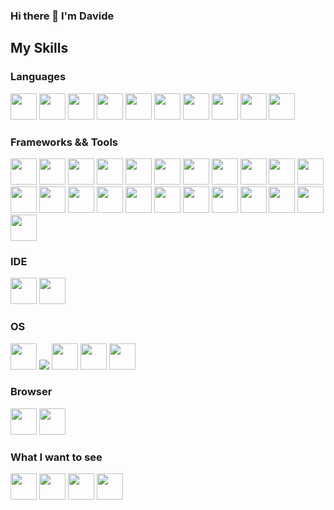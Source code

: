 ### Hi there 👋 I'm Davide

## My Skills

### Languages
<p float="left">
          <img src="https://cdn.jsdelivr.net/gh/devicons/devicon/icons/csharp/csharp-original.svg" width="42" height="42"/>
          <img src="https://cdn.jsdelivr.net/gh/devicons/devicon/icons/javascript/javascript-original.svg" width="42" height="42"/>
          <img src="https://cdn.jsdelivr.net/gh/devicons/devicon/icons/java/java-original-wordmark.svg" width="42" height="42"/>
          <img src="https://cdn.jsdelivr.net/gh/devicons/devicon/icons/bash/bash-original.svg" width="42" height="42"/>
          <img src="https://cdn.jsdelivr.net/gh/devicons/devicon/icons/kotlin/kotlin-original-wordmark.svg" width="42" height="42"/>
          <img src="https://cdn.jsdelivr.net/gh/devicons/devicon/icons/php/php-original.svg" width="42" height="42"/>
          <img src="https://cdn.jsdelivr.net/gh/devicons/devicon/icons/c/c-original.svg" width="42" height="42"/>
          <img src="https://cdn.jsdelivr.net/gh/devicons/devicon/icons/cplusplus/cplusplus-original.svg" width="42" height="42"/>
          <img src="https://cdn.jsdelivr.net/gh/devicons/devicon/icons/markdown/markdown-original.svg" width="42" height="42"/>
          <img src="https://cdn.jsdelivr.net/gh/devicons/devicon/icons/python/python-original-wordmark.svg" width="42" height="42"/>
</p>


### Frameworks && Tools
<p float="left">
          <img src="https://cdn.jsdelivr.net/gh/devicons/devicon/icons/dotnetcore/dotnetcore-original.svg" width="42" height="42"/>
          <img src="https://cdn.jsdelivr.net/gh/devicons/devicon/icons/azure/azure-original-wordmark.svg" width="42" height="42"/>
          <img src="https://cdn.jsdelivr.net/gh/devicons/devicon/icons/xamarin/xamarin-original-wordmark.svg" width="42" height="42"/>
          <img src="https://cdn.jsdelivr.net/gh/devicons/devicon/icons/mysql/mysql-original-wordmark.svg" width="42" height="42"/>
          <img src="https://cdn.jsdelivr.net/gh/devicons/devicon/icons/bootstrap/bootstrap-original-wordmark.svg" width="42" height="42"/>
          <img src="https://cdn.jsdelivr.net/gh/devicons/devicon/icons/django/django-plain-wordmark.svg" width="42" height="42"/>
          <img src="https://cdn.jsdelivr.net/gh/devicons/devicon/icons/unity/unity-original-wordmark.svg" width="42" height="42"/>
          <img src="https://cdn.jsdelivr.net/gh/devicons/devicon/icons/sqlite/sqlite-original-wordmark.svg" width="42" height="42"/>
          <img src="https://cdn.jsdelivr.net/gh/devicons/devicon/icons/git/git-original.svg" width="42" height="42"/>
          <img src="https://cdn.jsdelivr.net/gh/devicons/devicon/icons/eslint/eslint-original-wordmark.svg" width="42" height="42"/>
          <img src="https://cdn.jsdelivr.net/gh/devicons/devicon/icons/spring/spring-original-wordmark.svg" width="42" height="42"/>
          <img src="https://cdn.jsdelivr.net/gh/devicons/devicon/icons/gcc/gcc-original.svg" width="42" height="42"/>
          <img src="https://cdn.jsdelivr.net/gh/devicons/devicon/icons/github/github-original-wordmark.svg" width="42" height="42"/>
          <img src="https://cdn.jsdelivr.net/gh/devicons/devicon/icons/laravel/laravel-plain-wordmark.svg" width="42" height="42"/>
          <img src="https://cdn.jsdelivr.net/gh/devicons/devicon/icons/vuejs/vuejs-original-wordmark.svg" width="42" height="42"/>
          <img src="https://cdn.jsdelivr.net/gh/devicons/devicon/icons/qt/qt-original.svg" width="42" height="42"/>
          <img src="https://cdn.jsdelivr.net/gh/devicons/devicon/icons/nginx/nginx-original.svg" width="42" height="42"/>
          <img src="https://cdn.jsdelivr.net/gh/devicons/devicon/icons/nuget/nuget-original-wordmark.svg" width="42" height="42"/>
          <img src="https://cdn.jsdelivr.net/gh/devicons/devicon/icons/nodejs/nodejs-original-wordmark.svg" width="42" height="42"/>
          <img src="https://cdn.jsdelivr.net/gh/devicons/devicon/icons/npm/npm-original-wordmark.svg" width="42" height="42"/>
          <img src="https://cdn.jsdelivr.net/gh/devicons/devicon/icons/putty/putty-original.svg" width="42" height="42"/>
          <img src="https://cdn.jsdelivr.net/gh/devicons/devicon/icons/ssh/ssh-original-wordmark.svg" width="42" height="42"/>
          <img src="https://cdn.jsdelivr.net/gh/devicons/devicon/icons/vim/vim-original.svg" width="42" height="42"/>
</p>

### IDE
<p float="left">
          <img src="https://cdn.jsdelivr.net/gh/devicons/devicon/icons/visualstudio/visualstudio-plain-wordmark.svg" width="42" height="42"/>
          <img src="https://cdn.jsdelivr.net/gh/devicons/devicon/icons/vscode/vscode-original-wordmark.svg" width="42" height="42"/>
</p>


          
### OS
<p float="left">
          <img src="https://cdn.jsdelivr.net/gh/devicons/devicon/icons/ubuntu/ubuntu-plain-wordmark.svg" width="42" height="42"/>
          <img src="https://cdn.jsdelivr.net/gh/devicons/devicon/icons/windows8/windows8-original.svg" />
          <img src="https://cdn.jsdelivr.net/gh/devicons/devicon/icons/debian/debian-original-wordmark.svg" width="42" height="42"/>
          <img src="https://cdn.jsdelivr.net/gh/devicons/devicon/icons/linux/linux-original.svg" width="42" height="42"/>
          <img src="https://cdn.jsdelivr.net/gh/devicons/devicon/icons/opensuse/opensuse-original-wordmark.svg" width="42" height="42"/>
</p>
          
### Browser
<p float="left">
          <img src="https://cdn.jsdelivr.net/gh/devicons/devicon/icons/chrome/chrome-original-wordmark.svg" width="42" height="42"/>
          <img src="https://cdn.jsdelivr.net/gh/devicons/devicon/icons/firefox/firefox-original-wordmark.svg" width="42" height="42"/>
</p>

### What I want to see
<p float="left">
          <img src="https://cdn.jsdelivr.net/gh/devicons/devicon/icons/angularjs/angularjs-original.svg" width="42" height="42"/>
          <img src="https://cdn.jsdelivr.net/gh/devicons/devicon/icons/docker/docker-original-wordmark.svg" width="42" height="42"/>
          <img src="https://cdn.jsdelivr.net/gh/devicons/devicon/icons/jira/jira-original-wordmark.svg" width="42" height="42"/>
          <img src="https://cdn.jsdelivr.net/gh/devicons/devicon/icons/typescript/typescript-original.svg" width="42" height="42"/>
</p>

          

          
          

<!--
**FagaDavide/FagaDavide** is a ✨ _special_ ✨ repository because its `README.md` (this file) appears on your GitHub profile.

Here are some ideas to get you started:

- 🔭 I’m currently working on ...
- 🌱 I’m currently learning ...
- 👯 I’m looking to collaborate on ...
- 🤔 I’m looking for help with ...
- 💬 Ask me about ...
- 📫 How to reach me: ...
- 😄 Pronouns: ...
- ⚡ Fun fact: ...
-->
